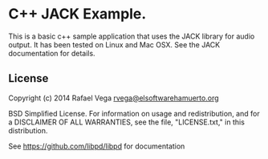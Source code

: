 # C++ JACK Example.

This is a basic c++ sample application that uses the JACK library for audio output.  It has been tested on Linux and Mac OSX. See the JACK documentation for details.

## License

Copyright (c) 2014 Rafael Vega <rvega@elsoftwarehamuerto.org>
 
BSD Simplified License.
For information on usage and redistribution, and for a DISCLAIMER OF ALL
WARRANTIES, see the file, "LICENSE.txt," in this distribution.

See https://github.com/libpd/libpd for documentation
